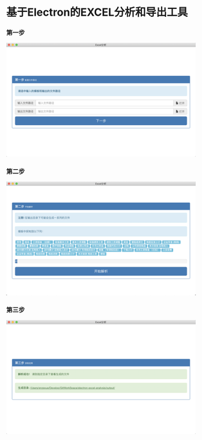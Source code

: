 # 基于Electron的EXCEL分析和导出工具

### 第一步
![](https://github.com/xueenze/electron-excel-analysis/blob/master/demo/1.png)

### 第二步
![](https://github.com/xueenze/electron-excel-analysis/blob/master/demo/2.png)

### 第三步
![](https://github.com/xueenze/electron-excel-analysis/blob/master/demo/3.png)
